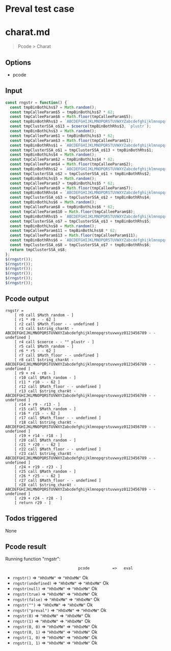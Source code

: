 # Preval test case

# charat.md

> Pcode > Charat

## Options

- pcode

## Input

`````js filename=intro
const rngstr = function() {
  const tmpBinBothLhs$7 = Math.random();
  const tmpCalleeParam$5 = tmpBinBothLhs$7 * 62;
  const tmpCalleeParam$6 = Math.floor(tmpCalleeParam$5);
  const tmpBinBothRhs$3 = `ABCDEFGHIJKLMNOPQRSTUVWXYZabcdefghijklmnopqrstuvwxyz0123456789`.charAt(tmpCalleeParam$6);
  const tmpClusterSSA_o$13 = $coerce(tmpBinBothRhs$3, `plustr`);
  const tmpBinBothLhs$3 = Math.random();
  const tmpCalleeParam$1 = tmpBinBothLhs$3 * 62;
  const tmpCalleeParam$3 = Math.floor(tmpCalleeParam$1);
  const tmpBinBothRhs$1 = `ABCDEFGHIJKLMNOPQRSTUVWXYZabcdefghijklmnopqrstuvwxyz0123456789`.charAt(tmpCalleeParam$3);
  const tmpClusterSSA_o$1 = tmpClusterSSA_o$13 + tmpBinBothRhs$1;
  const tmpBinBothLhs$4 = Math.random();
  const tmpCalleeParam$2 = tmpBinBothLhs$4 * 62;
  const tmpCalleeParam$4 = Math.floor(tmpCalleeParam$2);
  const tmpBinBothRhs$2 = `ABCDEFGHIJKLMNOPQRSTUVWXYZabcdefghijklmnopqrstuvwxyz0123456789`.charAt(tmpCalleeParam$4);
  const tmpClusterSSA_o$2 = tmpClusterSSA_o$1 + tmpBinBothRhs$2;
  const tmpBinBothLhs$5 = Math.random();
  const tmpCalleeParam$7 = tmpBinBothLhs$5 * 62;
  const tmpCalleeParam$9 = Math.floor(tmpCalleeParam$7);
  const tmpBinBothRhs$4 = `ABCDEFGHIJKLMNOPQRSTUVWXYZabcdefghijklmnopqrstuvwxyz0123456789`.charAt(tmpCalleeParam$9);
  const tmpClusterSSA_o$3 = tmpClusterSSA_o$2 + tmpBinBothRhs$4;
  const tmpBinBothLhs$6 = Math.random();
  const tmpCalleeParam$8 = tmpBinBothLhs$6 * 62;
  const tmpCalleeParam$10 = Math.floor(tmpCalleeParam$8);
  const tmpBinBothRhs$5 = `ABCDEFGHIJKLMNOPQRSTUVWXYZabcdefghijklmnopqrstuvwxyz0123456789`.charAt(tmpCalleeParam$10);
  const tmpClusterSSA_o$7 = tmpClusterSSA_o$3 + tmpBinBothRhs$5;
  const tmpBinBothLhs$8 = Math.random();
  const tmpCalleeParam$11 = tmpBinBothLhs$8 * 62;
  const tmpCalleeParam$13 = Math.floor(tmpCalleeParam$11);
  const tmpBinBothRhs$6 = `ABCDEFGHIJKLMNOPQRSTUVWXYZabcdefghijklmnopqrstuvwxyz0123456789`.charAt(tmpCalleeParam$13);
  const tmpClusterSSA_o$8 = tmpClusterSSA_o$7 + tmpBinBothRhs$6;
  return tmpClusterSSA_o$8;
};
$(rngstr());
$(rngstr());
$(rngstr());
$(rngstr());
$(rngstr());
$(rngstr());
`````


## Pcode output


`````fileintro
rngstr =
    [ r0 call $Math_random - ]
    [ r1 * r0 - - 62 ]
    [ r2 call $Math_floor - - undefined ]
    [ r3 call $string_charAt - ABCDEFGHIJKLMNOPQRSTUVWXYZabcdefghijklmnopqrstuvwxyz0123456789 - - undefined ]
    [ r4 call $coerce - - "" plustr - ]
    [ r5 call $Math_random - ]
    [ r6 * r5 - - 62 ]
    [ r7 call $Math_floor - - undefined ]
    [ r8 call $string_charAt - ABCDEFGHIJKLMNOPQRSTUVWXYZabcdefghijklmnopqrstuvwxyz0123456789 - - undefined ]
    [ r9 + r4 - r8 - ]
    [ r10 call $Math_random - ]
    [ r11 * r10 - - 62 ]
    [ r12 call $Math_floor - - undefined ]
    [ r13 call $string_charAt - ABCDEFGHIJKLMNOPQRSTUVWXYZabcdefghijklmnopqrstuvwxyz0123456789 - - undefined ]
    [ r14 + r9 - r13 - ]
    [ r15 call $Math_random - ]
    [ r16 * r15 - - 62 ]
    [ r17 call $Math_floor - - undefined ]
    [ r18 call $string_charAt - ABCDEFGHIJKLMNOPQRSTUVWXYZabcdefghijklmnopqrstuvwxyz0123456789 - - undefined ]
    [ r19 + r14 - r18 - ]
    [ r20 call $Math_random - ]
    [ r21 * r20 - - 62 ]
    [ r22 call $Math_floor - - undefined ]
    [ r23 call $string_charAt - ABCDEFGHIJKLMNOPQRSTUVWXYZabcdefghijklmnopqrstuvwxyz0123456789 - - undefined ]
    [ r24 + r19 - r23 - ]
    [ r25 call $Math_random - ]
    [ r26 * r25 - - 62 ]
    [ r27 call $Math_floor - - undefined ]
    [ r28 call $string_charAt - ABCDEFGHIJKLMNOPQRSTUVWXYZabcdefghijklmnopqrstuvwxyz0123456789 - - undefined ]
    [ r29 + r24 - r28 - ]
    [ return r29 - ]
`````




## Todos triggered


None


## Pcode result


Running function "rngstr":

                                    pcode          =>   eval
 - `rngstr()`                  => `"HhOxMW"`       => `"HhOxMW"`        Ok
 - `rngstr(undefined)`         => `"HhOxMW"`       => `"HhOxMW"`        Ok
 - `rngstr(null)`              => `"HhOxMW"`       => `"HhOxMW"`        Ok
 - `rngstr(true)`              => `"HhOxMW"`       => `"HhOxMW"`        Ok
 - `rngstr(false)`             => `"HhOxMW"`       => `"HhOxMW"`        Ok
 - `rngstr("")`                => `"HhOxMW"`       => `"HhOxMW"`        Ok
 - `rngstr("preval")`          => `"HhOxMW"`       => `"HhOxMW"`        Ok
 - `rngstr(0)`                 => `"HhOxMW"`       => `"HhOxMW"`        Ok
 - `rngstr(1)`                 => `"HhOxMW"`       => `"HhOxMW"`        Ok
 - `rngstr(0, 0)`              => `"HhOxMW"`       => `"HhOxMW"`        Ok
 - `rngstr(0, 1)`              => `"HhOxMW"`       => `"HhOxMW"`        Ok
 - `rngstr(1, 0)`              => `"HhOxMW"`       => `"HhOxMW"`        Ok
 - `rngstr(1, 1)`              => `"HhOxMW"`       => `"HhOxMW"`        Ok